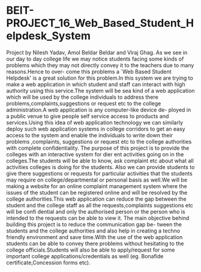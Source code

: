 # BEIT-PROJECT_16_Web_Based_Student_Helpdesk_System
Project by Nilesh Yadav, Amol Beldar Beldar and Viraj Ghag.
As we see in our day to day college life we may notice students facing some kinds of problems
which they may not directly convey it to the teachers due to many reasons.Hence to over-
come this problems a `Web Based Student Helpdesk' is a great solution for this problem.In
this system we are trying to make a web application in which student and staff can interact
with high authority using this service.The system will be sea kind of a web application which
will be used by the college individuals to address there problems,complaints,suggestions or
request etc to the college administration.A web application is any computer-like device de-
ployed in a public venue to give people self service access to products and services.Using this
idea of web application technology we can similarly deploy such web application systems
in college corridors to get an easy access to the system and enable the individuals to write
down their problems ,complaints, suggestions or request etc to the college authorities with
complete confidentiality.
The purpose of this project is to provide the colleges with an interactive system for dier
ent activities going on in the colleges.The students will be able to know, ask complaint etc
about what all activities colleges is doing for the students. Also we can provide students
to give there suggestions or requests for particular activities that the students may require
on college/departmental or personal basis as well.We will be making a website for an online
complaint management system where the issues of the student can be registered online and
will be resolved by the college authorities.This web application can reduce the gap between
the student and the college staff as all the requests,complaints suggestions etc will be confi
dential and only the authorised person or the person who is intended to the requests can be
able to view it.
The main objective behind building this project is to reduce the communication gap be-
tween the students and the college authorities and also help in creating a techno friendly
environment and save time.With the use of the web application students can be able to
convey there problems without hesitating to the college officials.Students will also be able
to apply/request for some important college applications/credentials as well (eg. Bonafide
certificate,Concession forms etc).
